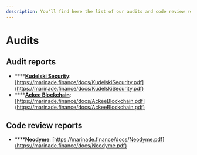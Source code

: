 ```yaml
---
description: You'll find here the list of our audits and code review reports.
---
```


# Audits

## Audit reports

* ****[**Kudelski Security**](https://kudelskisecurity.com): [https://marinade.finance/docs/KudelskiSecurity.pdf](https://marinade.finance/docs/KudelskiSecurity.pdf)
* ****[**Ackee Blockchain**](https://ackeeblockchain.com): [https://marinade.finance/docs/AckeeBlockchain.pdf](https://marinade.finance/docs/AckeeBlockchain.pdf)

## Code review reports

* ****[**Neodyme**](https://neodyme.io): [https://marinade.finance/docs/Neodyme.pdf](https://marinade.finance/docs/Neodyme.pdf)
